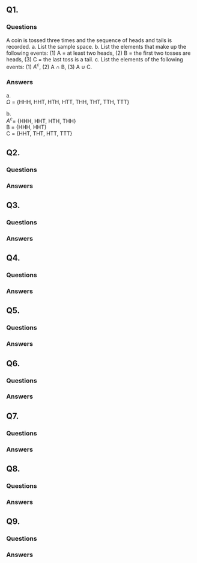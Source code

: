 ## Q1. 
### Questions 
A coin is tossed three times and the sequence of heads and tails is recorded.
a. List the sample space.
b. List the elements that make up the following events: (1) A = at least two
heads, (2) B = the first two tosses are heads, (3) C = the last toss is a tail. c. List the elements of the following events: (1) $A^{c}$, (2) A ∩ B, (3) A ∪ C.
### Answers
a.   
   $\Omega$ = \{HHH, HHT, HTH, HTT, THH, THT, TTH, TTT\}  
  
b.  
   $A^{c}$= \{HHH, HHT, HTH, THH\}  
   B = \{HHH, HHT\}  
   C = \{HHT, THT, HTT, TTT\}
## Q2.
### Questions
### Answers
## Q3.
### Questions
### Answers
## Q4.
### Questions
### Answers
## Q5.
### Questions
### Answers
## Q6.
### Questions
### Answers
## Q7.
### Questions
### Answers
## Q8.
### Questions
### Answers
## Q9.
### Questions
### Answers
